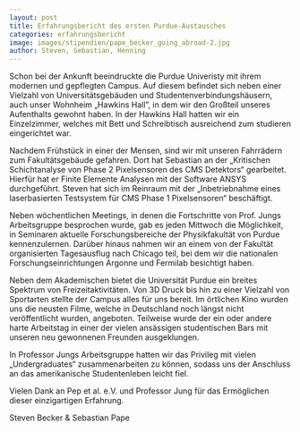 ```yaml
---
layout: post
title: Erfahrungsbericht des ersten Purdue-Austausches
categories: erfahrungsbericht
image: images/stipendien/pape_becker_going_abroad-2.jpg
author: Steven, Sebastian, Henning
---
```


Schon bei der Ankunft beeindruckte die Purdue Univeristy mit ihrem modernen und gepflegten Campus.  Auf diesem befindet sich neben einer Vielzahl von Universitätsgebäuden und Studentenverbindungshäusern, auch unser Wohnheim „Hawkins Hall”, in dem wir den Großteil unseres Aufenthalts gewohnt haben. In der Hawkins Hall hatten wir ein Einzelzimmer, welches mit Bett und Schreibtisch ausreichend zum studieren eingerichtet war.

Nachdem Frühstück in einer der Mensen, sind wir mit unseren Fahrrädern zum Fakultätsgebäude gefahren. Dort hat Sebastian an der „Kritischen Schichtanalyse von Phase 2 Pixelsensoren des  CMS Detektors“ gearbeitet. Hierfür hat er Finite Elemente Analysen mit der Software ANSYS durchgeführt. Steven hat sich im Reinraum mit der „Inbetriebnahme eines laserbasierten Testsystem für CMS Phase 1 Pixelsensoren“ beschäftigt.

Neben wöchentlichen Meetings, in denen die Fortschritte von Prof. Jungs Arbeitsgruppe besprochen wurde, gab es jeden Mittwoch die Möglichkeit, in Seminaren aktuelle Forschungsbereiche der Physikfakultät von Purdue kennenzulernen. Darüber hinaus nahmen wir an einem von der Fakultät organisierten Tagesausflug nach Chicago teil, bei dem wir die nationalen Forschungseinrichtungen Argonne und Fermilab besichtigt haben.

Neben dem Akademischen bietet die Universität Purdue ein breites Spektrum von Freizeitaktivitäten. Von 3D Druck bis hin zu einer Vielzahl von Sportarten stellte der Campus alles für uns bereit. Im örtlichen Kino wurden uns die neusten Filme, welche in Deutschland noch längst nicht veröffentlicht wurden, angeboten. Teilweise wurde der ein oder andere harte Arbeitstag in einer der vielen ansässigen studentischen Bars mit unseren neu gewonnenen Freunden ausgeklungen.

In Professor Jungs Arbeitsgruppe hatten wir das Privileg mit vielen „Undergraduates“ zusammenarbeiten zu können, sodass uns der Anschluss an das amerikanische Studentenleben leicht fiel.

Vielen Dank an Pep et al. e.V. und Professor Jung für das Ermöglichen dieser einzigartigen Erfahrung.

Steven Becker & Sebastian Pape

